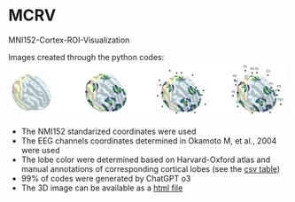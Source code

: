 # MCRV
MNI152-Cortex-ROI-Visualization

Images created through the python codes:
![](fig/4_all.png)

- The NMI152 standarized coordinates were used
- The EEG channels coordinates determined in Okamoto M, et al., 2004 were used
- The lobe color were determined based on Harvard-Oxford atlas and manual annotations of corresponding cortical lobes (see the [csv table](data/0_Harvard_Oxford_Brodmann_Lobe.csv))
- 99% of codes were generated by ChatGPT o3
- The 3D image can be available as a [html file](data/4_result.html)